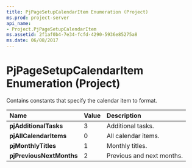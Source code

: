 ```yaml
---
title: PjPageSetupCalendarItem Enumeration (Project)
ms.prod: project-server
api_name:
- Project.PjPageSetupCalendarItem
ms.assetid: 2f1af0b4-7e34-fcfd-4290-5936e85275a8
ms.date: 06/08/2017
---
```



# PjPageSetupCalendarItem Enumeration (Project)

Contains constants that specify the calendar item to format.



|**Name**|**Value**|**Description**|
|:-----|:-----|:-----|
|**pjAdditionalTasks**|3|Additional tasks.|
|**pjAllCalendarItems**|0|All calendar items.|
|**pjMonthlyTitles**|1|Monthly titles.|
|**pjPreviousNextMonths**|2|Previous and next months.|

